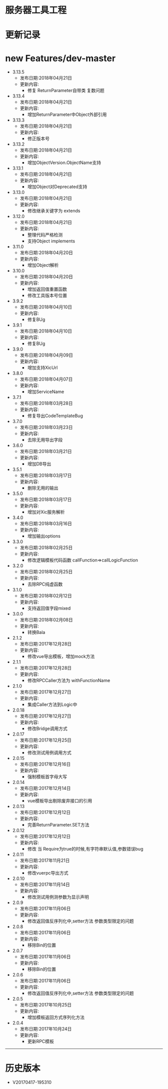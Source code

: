 #   服务器工具工程
#   更新记录

#   new Features/dev-master

-   3.13.5
    -   发布日期:2018年04月21日
    -   更新内容:
        -   修复 ReturnParameter自带类 复数问题
-   3.13.4
    -   发布日期:2018年04月21日
    -   更新内容:
        -   增加ReturnParameter中Object外部引用
-   3.13.3
    -   发布日期:2018年04月21日
    -   更新内容:
        -   修正版本号
-   3.13.2
    -   发布日期:2018年04月21日
    -   更新内容:
        -   增加ObjectVersion.ObjectName支持
-   3.13.1
    -   发布日期:2018年04月21日
    -   更新内容:
        -   增加Object对Deprecated支持
-   3.13.0
    -   发布日期:2018年04月21日
    -   更新内容:
        -   修改继承关键字为 extends
-   3.12.0
    -   发布日期:2018年04月21日
    -   更新内容:
        -   整理代码严格检测
        -   支持Object implements
-   3.11.0
    -   发布日期:2018年04月20日
    -   更新内容:
        -   增加Object解析
-   3.10.0
    -   发布日期:2018年04月20日
    -   更新内容:
        -   增加返回值重置函数
        -   修改工具版本号位置
-   3.9.2
    -   发布日期:2018年04月10日
    -   更新内容:
        -   修复BUg
-   3.9.1
    -   发布日期:2018年04月10日
    -   更新内容:
        -   修复BUg
-   3.9.0
    -   发布日期:2018年04月09日
    -   更新内容:
        -   增加支持XicUrl
-   3.8.0
    -   发布日期:2018年04月07日
    -   更新内容:
        -   增加ServiceName
-   3.7.1
    -   发布日期:2018年03月28日
    -   更新内容:
        -   修复导出CodeTemplateBug
-   3.7.0
    -   发布日期:2018年03月23日
    -   更新内容:
        -   去除无用导出字段
-   3.6.0
    -   发布日期:2018年03月21日
    -   更新内容:
        -   增加DB导出
-   3.5.1
    -   发布日期:2018年03月17日
    -   更新内容:
        -   删除无用的输出
-   3.5.0
    -   发布日期:2018年03月17日
    -   更新内容:
        -   增加对Xic服务解析
-   3.4.0
    -   发布日期:2018年03月16日
    -   更新内容:
        -   增加输出options
-   3.3.0
    -   发布日期:2018年02月25日
    -   更新内容:
        -   修改逻辑模板代码函数 callFunction=>callLogicFunction
-   3.2.0
    -   发布日期:2018年02月25日
    -   更新内容:
        -   去除RPC纯虚函数
-   3.1.0
    -   发布日期:2018年02月12日
    -   更新内容:
        -   支持返回值字段mixed
-   3.0.0
    -   发布日期:2018年02月08日
    -   更新内容:
        -   转换Bala
-   2.1.2
    -   发布日期:2017年12月28日
    -   更新内容:
        -   修改vue导出模板，增加mock方法
-   2.1.1
    -   发布日期:2017年12月28日
    -   更新内容:
        -   修改RPCCaller方法为 withFunctionName
-   2.1.0
    -   发布日期:2017年12月27日
    -   更新内容:
        -   集成Caller方法到Logic中
-   2.0.18
    -   发布日期:2017年12月27日
    -   更新内容:
        -   修改Bridge调用方式
-   2.0.17
    -   发布日期:2017年12月25日
    -   更新内容:
        -   修改测试用例调用方式
-   2.0.15
    -   发布日期:2017年12月16日
    -   更新内容:
        -   强制模板首字母大写
-   2.0.14
    -   发布日期:2017年12月14日
    -   更新内容:
        -   vue模板导出剔除废弃接口的引用
-   2.0.13
    -   发布日期:2017年12月12日
    -   更新内容:
        -   完善ReturnParameter.SET方法
-   2.0.12
    -   发布日期:2017年12月12日
    -   更新内容:
        -   修改 当 Require为true的时候,有字符串默认值,参数错误bug
-   2.0.11
    -   发布日期:2017年11月21日
    -   更新内容:
        -   修改vuerpc导出方式
-   2.0.10
    -   发布日期:2017年11月14日
    -   更新内容:
        -   修改测试用例测参数为显示声明
-   2.0.9
    -   发布日期:2017年11月06日
    -   更新内容:
        -   修改返回值反序列化中,setter方法 参数类型限定的问题
-   2.0.8
    -   发布日期:2017年11月06日
    -   更新内容:
        -   移除Bin的位置
-   2.0.7
    -   发布日期:2017年11月06日
    -   更新内容:
        -   移除Bin的位置
-   2.0.6
    -   发布日期:2017年11月06日
    -   更新内容:
        -   修改返回值反序列化中,setter方法 参数类型限定的问题
-   2.0.5
    -   发布日期:2017年10月25日
    -   更新内容:
        -   增加模板返回方式序列化方法
-   2.0.4
    -   发布日期:2017年10月24日
    -   更新内容:
        -   更新RPC模板


---
#   历史版本
-   V20170417-195310
